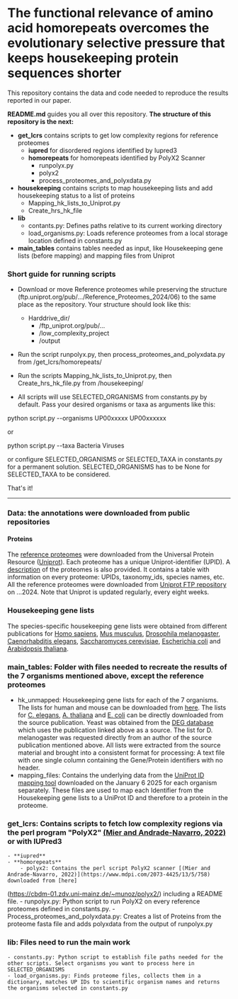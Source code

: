 # The functional relevance of amino acid homorepeats overcomes the evolutionary selective pressure that keeps housekeeping protein sequences shorter
This repository contains the data and code needed to reproduce the results reported in our paper.

**README.md** guides you all over this repository. **The structure of this repository is the next:** 
 - **get_lcrs** contains scripts to get low complexity regions for reference proteomes
	- **iupred** for disordered regions identified by Iupred3
	- **homorepeats** for homorepeats identified by PolyX2 Scanner
		- runpolyx.py
		- polyx2
		- process_proteomes_and_polyxdata.py
 - **housekeeping** contains scripts to map housekeeping lists and add housekeeping status to a list of proteins
	- Mapping_hk_lists_to_Uniprot.py
	- Create_hrs_hk_file
- **lib**
	- contants.py: Defines paths relative to its current working directory
	- load_organisms.py: Loads reference proteomes from a local storage location defined in constants.py
 - **main_tables** contains tables needed as input, like Housekeeping gene lists (before mapping) and mapping files from Uniprot

### Short guide for running scripts
- Download or move Reference proteomes while preserving the structure (ftp.uniprot.org/pub/.../Reference_Proteomes_2024/06) to the same place as the repository. Your structure should look like this:
	- Harddrive_dir/
		- /ftp_uniprot.org/pub/...
		- /low_complexity_project
		- /output

- Run the script runpolyx.py, then process_proteomes_and_polyxdata.py from /get_lcrs/homorepeats/
- Run the scripts Mapping_hk_lists_to_Uniprot.py, then Create_hrs_hk_file.py from /housekeeping/
- All scripts will use SELECTED_ORGANISMS from constants.py by default. Pass your desired organisms or taxa as arguments like this:

python script.py --organisms UP00xxxxx UP00xxxxxx

or

python script.py --taxa Bacteria Viruses

or configure SELECTED_ORGANISMS or SELECTED_TAXA in constants.py for a permanent solution. SELECTED_ORGANISMS has to be None for SELECTED_TAXA to be considered.

That's it!

   ---
### Data: the annotations were downloaded from public repositories

#### Proteins
The [reference proteomes](https://www.uniprot.org/proteomes/?query=*&fil=reference%3Ayes) were downloaded from the Universal Protein Resource ([Uniprot](https://www.uniprot.org/)). Each proteome has a unique Uniprot-identifier (UPID). A [description](https://ftp.uniprot.org/pub/databases/uniprot/current_release/knowledgebase/reference_proteomes/README) of the proteomes is also provided. It contains a table with information on every proteome: UPIDs, taxonomy_ids, species names, etc. All the reference proteomes were downloaded from [Uniprot FTP repository](https://ftp.uniprot.org/pub/databases/uniprot/current_release/knowledgebase/reference_proteomes/) on ...2024. Note that Uniprot is updated regularly, every eight weeks. 

### Housekeeping gene lists
The species-specific housekeeping gene lists were obtained from different publications for [Homo sapiens](https://pubmed.ncbi.nlm.nih.gov/32663312/), [Mus musculus](https://pubmed.ncbi.nlm.nih.gov/32663312/), [Drosophila melanogaster](http://www.biomedcentral.com/1471-2164/7/277), [Caenorhabditis elegans](https://journals.plos.org/ploscompbiol/article?id=10.1371/journal.pcbi.1010295), [Saccharomyces cerevisiae](https://www.nature.com/articles/nature00935), [Escherichia coli](https://journals.asm.org/doi/full/10.1128/jb.185.19.5673-5684.2003) and [Arabidopsis thaliana](https://bmcgenomics.biomedcentral.com/articles/10.1186/1471-2164-9-438).

### main_tables: Folder with files needed to recreate the results of the 7 organisms mentioned above, except the reference proteomes
- hk_unmapped: Housekeeping gene lists for each of the 7 organisms. The lists for human and mouse can be downloaded from [here](https://housekeeping.unicamp.br/?download). The lists for [C. elegans](https://doi.org/10.1371/journal.pcbi.1010295.s014), [A. thaliana](https://static-content.springer.com/esm/art%3A10.1186%2F1471-2164-9-438/MediaObjects/12864_2008_1631_MOESM13_ESM.xls) and [E. coli](https://www.genome.wisc.edu/Gerdes2003/supplementary_table.html) can be directly downloaded from the source publication. Yeast was obtained from the [DEG database](https://tubic.org/deg/public/index.php/organism/eukaryotes/DEG2001.html) which uses the publication linked above as a source. The list for D. melanogaster was requested directly from an author of the source publication mentioned above. All lists were extracted from the source material and brought into a consistent format for processing: A text file with one single column containing the Gene/Protein identifiers with no header.
- mapping_files: Contains the underlying data from the [UniProt ID mapping tool](https://www.uniprot.org/id-mapping) downloaded on the January 6 2025 for each organism separately. These files are used to map each Identifier from the Housekeeping gene lists to a UniProt ID and therefore to a protein in the proteome. 


### get_lcrs: Contains scripts to fetch low complexity regions via the perl program "PolyX2" [(Mier and Andrade-Navarro, 2022)](https://www.mdpi.com/2073-4425/13/5/758) or with IUPred3
	- **iupred**
	- **homorepeats**
		- polyx2: Contains the perl script PolyX2 scanner [(Mier and Andrade-Navarro, 2022)](https://www.mdpi.com/2073-4425/13/5/758) downloaded from [here]
(https://cbdm-01.zdv.uni-mainz.de/~munoz/polyx2/) including a README file.
		- runpolyx.py: Python script to run PolyX2 on every reference proteomes defined in constants.py.
		- Process_proteomes_and_polyxdata.py: Creates a list of Proteins from the proteome fasta file and adds polyxdata from the output of runpolyx.py

### lib: Files need to run the main work
	- constants.py: Python script to establish file paths needed for the other scripts. Select organisms you want to process here in SELECTED_ORGANISMS
	- load_organisms.py: Finds proteome files, collects them in a dictionary, matches UP IDs to scientific organism names and returns the organisms selected in constants.py
